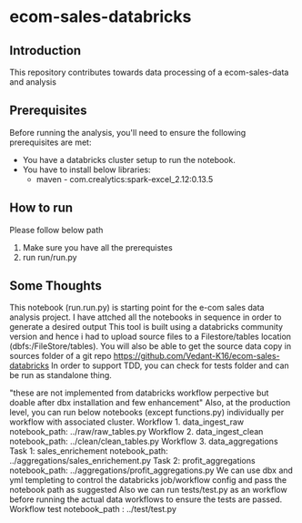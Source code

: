 # ecom-sales-databricks
## Introduction
This repository contributes towards data processing of a ecom-sales-data and analysis

## Prerequisites
Before running the analysis, you'll need to ensure the following prerequisites are met:
- You have a databricks cluster setup to run the notebook.
- You have to install below libraries:
    * maven - com.crealytics:spark-excel_2.12:0.13.5

## How to run
Please follow below path
  1. Make sure you have all the prerequistes
  2. run run/run.py

## Some Thoughts
This notebook (run.run.py) is starting point for the e-com sales data analysis project.
I have attched all the notebooks in sequence in order to generate a desired output
This tool is built using a databricks community version and hence i had to upload source files to a Filestore/tables location (dbfs:/FileStore/tables).
You will also be able to get the source data copy in sources folder of a git repo https://github.com/Vedant-K16/ecom-sales-databricks
In order to support TDD, you can check for tests folder and can be run as standalone thing.

"these are not implemented from databricks workflow perpective but doable after dbx installation and few enhancement"
    Also, at the production level, you can run below notebooks (except functions.py) individually per workflow with associated cluster.
        Workflow 1. data_ingest_raw
            notebook_path: ../raw/raw_tables.py
        Workflow 2. data_ingest_clean
            notebook_path: ../clean/clean_tables.py
        Workflow 3. data_aggregations
            Task 1: sales_enrichement
                notebook_path: ../aggregations/sales_enrichement.py
            Task 2: profit_aggregations
                notebook_path: ../aggregations/profit_aggregations.py
    We can use dbx and yml templeting to control the databricks job/workflow config and pass the notebook path as suggested
    Also we can run tests/test.py as an workflow before running the actual data workflows to ensure the tests are passed.
        Workflow test
            notebook_path : ../test/test.py
